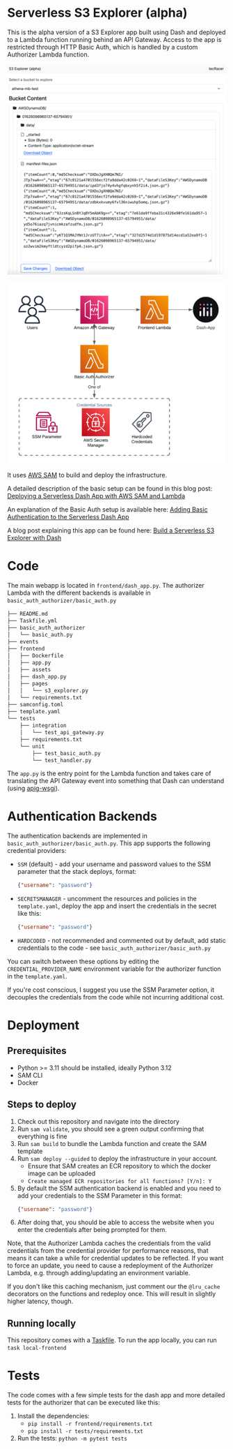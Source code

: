 # Serverless S3 Explorer (alpha)

This is the alpha version of a S3 Explorer app built using Dash and deployed to a Lambda function running behind an API Gateway.
Access to the app is restricted through HTTP Basic Auth, which is handled by a custom Authorizer Lambda function.

![Screenshot](screenshot.png)

![Architecture Diagram](frontend/assets/architecture.png)

It uses [AWS SAM](https://aws.amazon.com/serverless/sam/) to build and deploy the infrastructure.

A detailed description of the basic setup can be found in this blog post: [Deploying a Serverless Dash App with AWS SAM and Lambda](https://www.tecracer.com/blog/2024/03/deploying-a-serverless-dash-app-with-aws-sam-and-lambda.html)

An explanation of the Basic Auth setup is available here: [Adding Basic Authentication to the Serverless Dash App](https://www.tecracer.com/blog/2024/03/adding-basic-authentication-to-the-serverless-dash-app.html)

A blog post explaining this app can be found here: [Build a Serverless S3 Explorer with Dash](https://www.tecracer.com/blog/2024/04/build-a-serverless-s3-explorer-with-dash.html)

# Code

The main webapp is located in `frontend/dash_app.py`.
The authorizer Lambda with the different backends is available in `basic_auth_authorizer/basic_auth.py`

```text
├── README.md
├── Taskfile.yml
├── basic_auth_authorizer
│   └── basic_auth.py
├── events
├── frontend
│   ├── Dockerfile
│   ├── app.py
│   ├── assets
│   ├── dash_app.py
│   ├── pages
│   │   └── s3_explorer.py
│   └── requirements.txt
├── samconfig.toml
├── template.yaml
└── tests
    ├── integration
    │   └── test_api_gateway.py
    ├── requirements.txt
    └── unit
        ├── test_basic_auth.py
        └── test_handler.py
```

The `app.py` is the entry point for the Lambda function and takes care of translating the API Gateway event into something that Dash can understand (using [apig-wsgi](https://pypi.org/project/apig-wsgi/)).

# Authentication Backends

The authentication backends are implemented in `basic_auth_authorizer/basic_auth.py`.
This app supports the following credential providers:
- `SSM` (default) - add your username and password values to the SSM parameter that the stack deploys, format:
    ```json
    {"username": "password"}
    ```
- `SECRETSMANAGER` - uncomment the resources and policies in the `template.yaml`, deploy the app and insert the credentials in the secret like this:
    ```json
    {"username": "password"}
    ```
- `HARDCODED` - not recommended and commented out by default, add static credentials to the code - see `basic_auth_authorizer/basic_auth.py`

You can switch between these options by editing the `CREDENTIAL_PROVIDER_NAME` environment variable for the authorizer function in the `template.yaml`.

If you're cost conscious, I suggest you use the SSM Parameter option, it decouples the credentials from the code while not incurring additional cost.

# Deployment

## Prerequisites

- Python >= 3.11 should be installed, ideally Python 3.12
- SAM CLI
- Docker

## Steps to deploy

1. Check out this repository and navigate into the directory
1. Run `sam validate`, you should see a green output confirming that everything is fine
1. Run `sam build` to bundle the Lambda function and create the SAM template
1. Run `sam deploy --guided` to deploy the infrastructure in your account.
    - Ensure that SAM creates an ECR repository to which the docker image can be uploaded
    - `Create managed ECR repositories for all functions? [Y/n]: Y`
1. By default the SSM authentication backend is enabled and you need to add your credentials to the SSM Parameter in this format:
    ```json
    {"username": "password"}
    ```
1. After doing that, you should be able to access the website when you enter the credentials after being prompted for them.

Note, that the Authorizer Lambda caches the credentials from the valid credentials from the credential provider for performance reasons, that means it can take a while for credential updates to be reflected. If you want to force an update, you need to cause a redeployment of the Authorizer Lambda, e.g. through adding/updating an environment variable.

If you don't like this caching mechanism, just comment our the `@lru_cache` decorators on the functions and redeploy once. This will result in slightly higher latency, though.

## Running locally

This repository comes with a [Taskfile](taskfile.dev). To run the app locally, you can run `task local-frontend`

# Tests

The code comes with a few simple tests for the dash app and more detailed tests for the authorizer that can be executed like this:

1. Install the dependencies:
    - `pip install -r frontend/requirements.txt`
    - `pip install -r tests/requirements.txt`
1. Run the tests: `python -m pytest tests`
